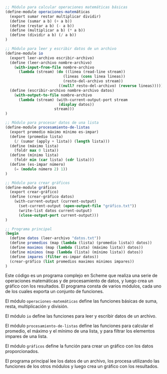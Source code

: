 ```scheme
;; Módulo para calcular operaciones matemáticas básicas
(define-module operaciones-matemáticas
  (export sumar restar multiplicar dividir)
  (define (sumar a b) (+ a b))
  (define (restar a b) (- a b))
  (define (multiplicar a b) (* a b))
  (define (dividir a b) (/ a b))
)

;; Módulo para leer y escribir datos de un archivo
(define-module io
  (export leer-archivo escribir-archivo)
  (define (leer-archivo nombre-archivo)
    (with-input-from-file nombre-archivo
      (lambda (stream) (do ((linea (read-line stream))
                          (lineas (cons linea lineas))
                          (resto-del-archivo stream))
                        ((null? resto-del-archivo) (reverse lineas))))))
  (define (escribir-archivo nombre-archivo datos)
    (with-output-to-file nombre-archivo
      (lambda (stream) (with-current-output-port stream
                        (display datos))
                      stream)))
)

;; Módulo para procesar datos de una lista
(define-module procesamiento-de-listas
  (export promedio máximo mínimo es-impar)
  (define (promedio lista)
    (/ (sumar (apply + lista)) (length lista)))
  (define (máximo lista)
    (foldr max 0 lista))
  (define (mínimo lista)
    (foldr min (car lista) (cdr lista)))
  (define (es-impar número)
    (= (modulo número 2) 1))
)

;; Módulo para crear gráficos
(define-module gráficos
  (export crear-gráfico)
  (define (crear-gráfico datos)
    (with-current-output (current-output)
      (set-current-output (open-output-file "gráfico.txt"))
      (write-list datos current-output)
      (close-output-port current-output)))
)

;; Programa principal
(begin
  (define datos (leer-archivo "datos.txt"))
  (define promedios (map (lambda (lista) (promedio lista)) datos))
  (define maximos (map (lambda (lista) (máximo lista)) datos))
  (define minimos (map (lambda (lista) (mínimo lista)) datos))
  (define impares (filter es-impar datos))
  (crear-gráfico (list promedios maximos minimos impares))
)
```

Este código es un programa complejo en Scheme que realiza una serie de operaciones matemáticas y de procesamiento de datos, y luego crea un gráfico con los resultados. El programa consta de varios módulos, cada uno de los cuales exporta un conjunto de funciones.

El módulo `operaciones-matemáticas` define las funciones básicas de suma, resta, multiplicación y división.

El módulo `io` define las funciones para leer y escribir datos de un archivo.

El módulo `procesamiento-de-listas` define las funciones para calcular el promedio, el máximo y el mínimo de una lista, y para filtrar los elementos impares de una lista.

El módulo `gráficos` define la función para crear un gráfico con los datos proporcionados.

El programa principal lee los datos de un archivo, los procesa utilizando las funciones de los otros módulos y luego crea un gráfico con los resultados.
